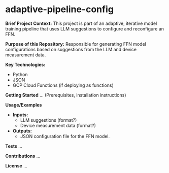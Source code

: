 # adaptive-pipeline-config

**Brief Project Context:** This project is part of an adaptive, iterative model training pipeline that uses LLM suggestions to configure and reconfigure an FFN.

**Purpose of this Repository:** Responsible for generating FFN model configurations based on suggestions from the LLM and device measurement data.

**Key Technologies:**
*   Python
*   JSON
*   GCP Cloud Functions (if deploying as functions)

**Getting Started**
... (Prerequisites, installation instructions)

**Usage/Examples**
*   **Inputs:**
    *   LLM suggestions (format?)
    *   Device measurement data (format?)
*   **Outputs:**
    *   JSON configuration file for the FFN model.

**Tests**
...

**Contributions**
...

**License**
...